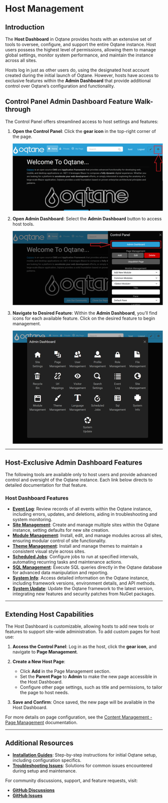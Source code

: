 # Host Management

## Introduction

The **Host Dashboard** in Oqtane provides hosts with an extensive set of tools to oversee, configure, and support the entire Oqtane instance. Host users possess the highest level of permissions, allowing them to manage global settings, monitor system performance, and maintain the instance across all sites. 

Hosts log in just as other users do, using the designated host account created during the initial launch of Oqtane. However, hosts have access to exclusive features within the **Admin Dashboard** that provide additional control over Oqtane’s configuration and functionality.

## Control Panel **Admin Dashboard** Feature Walk-through

The Control Panel offers streamlined access to host settings and features:

1. **Open the Control Panel**: Click the **gear icon** in the top-right corner of the page.

   ![Control Panel Icon](./assets/control-panel-button.png)

2. **Open Admin Dashboard**: Select the **Admin Dashboard** button to access host tools.

   ![Admin Dashboard Button](./assets/control-panel-admin-dashboard-button.png)

3. **Navigate to Desired Feature**: Within the **Admin Dashboard**, you’ll find icons for each available feature. Click on the desired feature to begin management.

   ![Host Management](./assets/admin-dashboard.png)

---

## Host-Exclusive **Admin Dashboard** Features

The following tools are available only to host users and provide advanced control and oversight of the Oqtane instance. Each link below directs to detailed documentation for that feature.

### Host Dashboard Features

- **[Event Log](event-log.md)**: Review records of all events within the Oqtane instance, including errors, updates, and deletions, aiding in troubleshooting and system monitoring.
- **[Site Management](site-management.md)**: Create and manage multiple sites within the Oqtane instance, setting defaults for new site creation.
- **[Module Management](module-management.md)**: Install, edit, and manage modules across all sites, ensuring modular control of site functionality.
- **[Theme Management](theme-management.md)**: Install and manage themes to maintain a consistent visual style across sites.
- **[Scheduled Jobs](scheduled-jobs.md)**: Configure jobs to run at specified intervals, automating recurring tasks and maintenance actions.
- **[SQL Management](sql-management.md)**: Execute SQL queries directly in the Oqtane database for advanced data manipulation and reporting.
- **[System Info](system-info.md)**: Access detailed information on the Oqtane instance, including framework versions, environment details, and API methods.
- **[System Update](system-update.md)**: Update the Oqtane framework to the latest version, integrating new features and security patches from NuGet packages.

---

## Extending Host Capabilities

The Host Dashboard is customizable, allowing hosts to add new tools or features to support site-wide administration. To add custom pages for host use:

1. **Access the Control Panel**: Log in as the host, click the **gear icon**, and navigate to **Page Management**.
2. **Create a New Host Page**:
   - Click **Add** in the Page Management section.
   - Set the **Parent Page** to **Admin** to make the new page accessible in the Host Dashboard.
   - Configure other page settings, such as title and permissions, to tailor the page to host needs.

3. **Save and Confirm**: Once saved, the new page will be available in the Host Dashboard.

For more details on page configuration, see the [Content Management - Page Management](../content-management/page-management.md) documentation.

---

## Additional Resources

- **[Installation Guides](../../../guides/installation/index.md)**: Step-by-step instructions for initial Oqtane setup, including configuration specifics.
- **[Troubleshooting Issues](../../../guides/troubleshooting/index.md)**: Solutions for common issues encountered during setup and maintenance.

For community discussions, support, and feature requests, visit:

- **[GitHub Discussions](https://github.com/oqtane/oqtane.framework/discussions)**
- **[GitHub Issues](https://github.com/oqtane/oqtane.framework/issues)**
